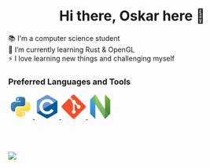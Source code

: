 <!--
**oskarmeyenburg/oskarmeyenburg** is a ✨ _special_ ✨ repository because its `README.md` (this file) appears on your GitHub profile.

Here are some ideas to get you started:

- 🔭 I’m currently working on ...
- 🌱 I’m currently learning ...
- 👯 I’m looking to collaborate on ...
- 🤔 I’m looking for help with ...
- 💬 Ask me about ...
- 📫 How to reach me: ...
- 😄 Pronouns: ...
- ⚡ Fun fact: ...
-->

<h1 align="center">Hi there, Oskar here 👋</h1>

📚 I'm a computer science student<br>
🌱 I’m currently learning Rust & OpenGL<br>
⚡ I love learning new things and challenging myself<br>

<h3>Preferred Languages and Tools</h3>
<a href="https://www.python.org">
  <img src="https://raw.githubusercontent.com/devicons/devicon/master/icons/python/python-original.svg", alt="Python", width=50, height=50, onclick="return false;">
</a>
<a href="https://de.wikipedia.org/wiki/C_(Programmiersprache)">
  <img src="https://raw.githubusercontent.com/devicons/devicon/master/icons/c/c-original.svg", alt="C", width=50, height=50, onclick="return false;">
</a>
<a href="https://git-scm.com/">
  <img src="https://raw.githubusercontent.com/devicons/devicon/master/icons/git/git-original.svg", alt="Git", width=50, height=50, onclick="return false;">
</a>
<a href="https://neovim.io/">
  <img src="https://raw.githubusercontent.com/devicons/devicon/master/icons/neovim/neovim-original.svg", alt="Neovim", width=50, height=50, onclick="return false;">
</a>

<br><br>

<a href="">
  <img align="center" src="https://github-readme-stats.vercel.app/api/top-langs/?username=omeyenburg&theme=tokyonight&line_height=40&hide=css&layout=compact&langs_count=10"/>
</a>
